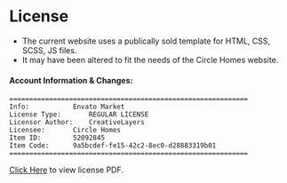 
# License
 - The current website uses a publically sold template for HTML, CSS, SCSS,  JS files. 
 - It may have been altered to fit the needs of the Circle Homes website.
#### Account Information & Changes:
	============================================================
	Info: 			Envato Market
	License Type: 		REGULAR LICENSE
	Licensor Author:	CreativeLayers
	Licensee: 		Circle Homes
	Item ID: 		52092845
	Item Code:		9a5bcdef-fe15-42c2-8ec0-d28883319b01
   	============================================================
[Click Here](https://github.com/ShmilloV/CircleHomes/blob/main/ENVATO-MARKET-LICENSE.pdf) to view license PDF.
